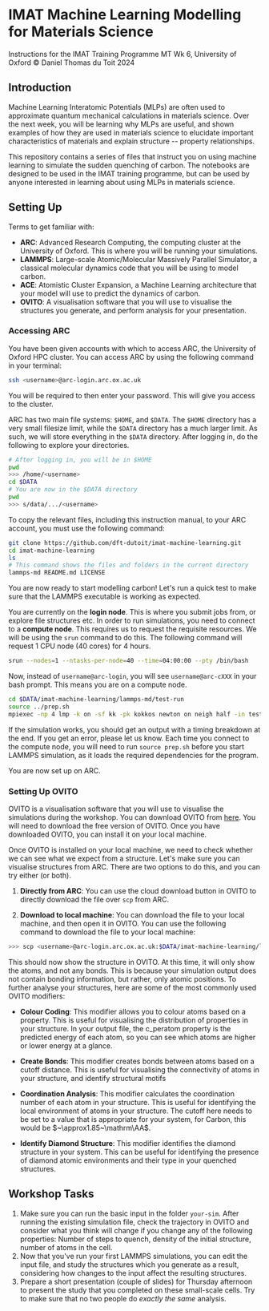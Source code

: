 # IMAT Machine Learning Modelling for Materials Science

 Instructions for the IMAT Training Programme MT Wk 6, University of Oxford
 &copy; Daniel Thomas du Toit 2024

## Introduction

Machine Learning Interatomic Potentials (MLPs) are often used to approximate quantum mechanical calculations in materials science. Over the next week, you will be learning why MLPs are useful, and shown examples of how they are used in materials science to elucidate important characteristics of materials and explain structure -- property relationships.

This repository contains a series of files that instruct you on using machine learning to simulate the sudden quenching of carbon. The notebooks are designed to be used in the IMAT training programme, but can be used by anyone interested in learning about using MLPs in materials science.

## Setting Up

Terms to get familiar with:
- **ARC**: Advanced Research Computing, the computing cluster at the University of Oxford. This is where you will be running your simulations.
- **LAMMPS**: Large-scale Atomic/Molecular Massively Parallel Simulator, a classical molecular dynamics code that you will be using to model carbon.
- **ACE**: Atomistic Cluster Expansion, a Machine Learning architecture that your model will use to predict the dynamics of carbon.
- **OVITO**: A visualisation software that you will use to visualise the structures you generate, and perform analysis for your presentation.

### Accessing ARC

You have been given accounts with which to access ARC, the University of Oxford HPC cluster. You can access ARC by using the following command in your terminal:
```bash
ssh <username>@arc-login.arc.ox.ac.uk
```
You will be required to then enter your password. This will give you access to the cluster.

ARC has two main file systems: `$HOME`, and `$DATA`. The `$HOME` directory has a very small filesize limit, while the `$DATA` directory has a much larger limit. As such, we will store everything in the `$DATA` directory. After logging in, do the following to explore your directories.

```bash
# After logging in, you will be in $HOME
pwd
>>> /home/<username>
cd $DATA
# You are now in the $DATA directory
pwd
>>> s/data/.../<username>
```

To copy the relevant files, including this instruction manual, to your ARC account, you must use the following command:
```bash
git clone https://github.com/dft-dutoit/imat-machine-learning.git
cd imat-machine-learning
ls
# This command shows the files and folders in the current directory
lammps-md README.md LICENSE
```

You are now ready to start modelling carbon! Let's run a quick test to make sure that the LAMMPS executable is working as expected.

You are currently on the **login node**. This is where you submit jobs from, or explore file structures etc. In order to run simulations, you need to connect to a **compute node**. This requires us to request the requisite resources. We will be using the `srun` command to do this. The following command will request 1 CPU node (40 cores) for 4 hours. 

```bash
srun --nodes=1 --ntasks-per-node=40 --time=04:00:00 --pty /bin/bash
```
Now, instead of `username@arc-login`, you will see `username@arc-cXXX` in your bash prompt. This means you are on a compute node.

```bash
cd $DATA/imat-machine-learning/lammps-md/test-run
source ../prep.sh
mpiexec -np 4 lmp -k on -sf kk -pk kokkos newton on neigh half -in test.in
```
If the simulation works, you should get an output with a timing breakdown at the end. If you get an error, please let us know. Each time you connect to the compute node, you will need to run `source prep.sh` before you start LAMMPS simulation, as it loads the required dependencies for the program.

You are now set up on ARC.

### Setting Up OVITO

OVITO is a visualisation software that you will use to visualise the simulations during the workshop. You can download OVITO from [here](https://www.ovito.org/download/). You will need to download the free version of OVITO. Once you have downloaded OVITO, you can install it on your local machine. 

Once OVITO is installed on your local machine, we need to check whether we can see what we expect from a structure. Let's make sure you can visualise structures from ARC. There are two options to do this, and you can try either (or both).

1. **Directly from ARC**: You can use the cloud download button in OVITO to directly download the file over `scp` from ARC.

2. **Download to local machine**: You can download the file to your local machine, and then open it in OVITO. You can use the following command to download the file to your local machine:
```bash
>>> scp <username>@arc-login.arc.ox.ac.uk:$DATA/imat-machine-learning/lammps-md/test-run/trajectory.dat .
```

This should now show the structure in OVITO. At this time, it will only show the atoms, and not any bonds. This is because your simulation output does not contain bonding information, but rather, only atomic positions. To further analyse your structures, here are some of the most commonly used OVITO modifiers:

- **Colour Coding**: This modifier allows you to colour atoms based on a property. This is useful for visualising the distribution of properties in your structure. In your output file, the c_peratom property is the predicted energy of each atom, so you can see which atoms are higher or lower energy at a glance.

- **Create Bonds**: This modifier creates bonds between atoms based on a cutoff distance. This is useful for visualising the connectivity of atoms in your structure, and identify structural motifs

- **Coordination Analysis**: This modifier calculates the coordination number of each atom in your structure. This is useful for identifying the local environment of atoms in your structure. The cutoff here needs to be set to a value that is appropriate for your system, for Carbon, this would be $~\approx1.85~\mathrm\AA$. 

- **Identify Diamond Structure**: This modifier identifies the diamond structure in your system. This can be useful for identifying the presence of diamond atomic environments and their type in your quenched structures.

## Workshop Tasks

1. Make sure you can run the basic input in the folder `your-sim`. After running the existing simulation file, check the trajectory in OVITO and consider what you think will change if you change any of the following properties: Number of steps to quench, density of the initial structure, number of atoms in the cell.
2. Now that you've run your first LAMMPS simulations, you can edit the input file, and study the structures which you generate as a result, considering how changes to the input affect the resulting structures.
3. Prepare a short presentation (couple of slides) for Thursday afternoon to present the study that you completed on these small-scale cells. Try to make sure that no two people do *exactly the same* analysis.
